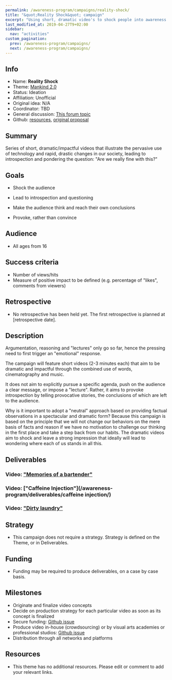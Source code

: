 ```yaml
---
permalink: /awareness-program/campaigns/reality-shock/
title: "&quot;Reality Shock&quot; campaign"
excerpt: "Using short, dramatic video's to shock people into awareness."
last_modified_at: 2019-04-27T9+02:00
sidebar:
  nav: "activities"
custom_pagination:
  prev: /awareness-program/campaigns/
  next: /awareness-program/campaigns/
---
```


<!-- Please fill in the information below each header according to the instructions.

       - Do NOT remove section headers. Instead add the placeholder text if the section is not needed.
       - You can leave the comments. They can be helpful when editing the issue later on.
       - Replace brackets with appropriate information (unless part of a link), leaving formatting intact.
       - The non-comments texts below provide examples, unless they are placeholder text

    Note: You will not be wasting your time documenting all this. The information in this issue
          should be copied to the Campaign README.md after your feedback is incorporated.
-->

## Info 

<!-- Provide short name that reflects the gist of the campaign, used as working title.
      Also add the link to community forum topic that is used for general discussion. -->

- Name: **Reality Shock**
- Theme: [Mankind 2.0](/awareness-program/campaign-themes/mankind-2.0/)
- Status: Ideation
- Affiliation: Unofficial
- Original idea: N/A
- Coordinator: TBD
- General discussion: [This forum topic](https://community.humanetech.com/t/2824)
- Github: [resources](https://github.com/humanetech-community/awareness-program/tree/master/campaigns/reality-shock), [original proposal](https://github.com/humanetech-community/awareness-program/issues/7)

## Summary 

<!-- Clear and concise explanation in 1-3 lines of text. -->

Series of short, dramatic/impactful videos that illustrate the pervasive use of technology and rapid, drastic changes in our society, leading to introspection and pondering the question: "Are we really fine with this?"

## Goals

<!-- Bullet list of the intended effects of the campaign, separated by empty lines. -->

- Shock the audience

- Lead to introspection and questioning

- Make the audience think and reach their own conclusions

- Provoke, rather than convince

## Audience

<!-- The demographic audience the campaign is targeted to. -->

- All ages from 16

## Success criteria

<!-- (optional) Bullet list detailing how success is measured. -->

- Number of views/hits
- Measure of positive impact to be defined (e.g. percentage of "likes", comments from viewers)

## Retrospective

<!-- (optional) Analysis of results after campaign has ended, to see if success criteria were met, and to learn lessons for future campaigns. Use the placeholder text is no retrospective was held yet. Add a date indicator if possible (e.g. 'after 3 months', '24-11-2018'). -->

- No retrospective has been held yet. The first retrospective is planned at [retrospective date].

## Description

<!-- A longer, more elaborate description (one or more paragraphs of text) -->

Argumentation, reasoning and "lectures" only go so far, hence the pressing need to first trigger an "emotional" response.

The campaign will feature short videos (2-3 minutes each) that aim to be dramatic and impactful through the combined use of words, cinematography and music.

It does not aim to explicitly pursue a specific agenda, push on the audience a clear message, or impose a "lecture". Rather, it aims to provoke introspection by telling provocative stories, the conclusions of which are left to the audience.

Why is it important to adopt a "neutral" approach based on providing factual observations in a spectacular and dramatic form? Because this campaign is based on the principle that we will not change our behaviors on the mere basis of facts and reason if we have no motivation to challenge our thinking in the first place and take a step back from our habits. The dramatic videos aim to shock and leave a strong impression that ideally will lead to wondering where each of us stands in all this.

## Deliverables

<!-- Sub-headers with the planned deliverables and their summaries. Update this later to reflect changes.  The second sub-header gives an example. -->

### Video: ["Memories of a bartender"](/awareness-program/deliverables/memories-of-a-bartender/)  

### Video: ["Caffeine Injection"](/awareness-program/deliverables/caffeine injection/) 

### Video: ["Dirty laundry"](/awareness-program/deliverables/dirty-laundry/)

## Strategy

<!-- Outline the (draft) strategy required to attain the success criteria (one or more paragraphs of text, use formatting - like lists - where appropriate). Use this placeholder text if this section is not needed:
-->
- This campaign does not require a strategy. Strategy is defined on the Theme, or in Deliverables.

## Funding

<!-- (optional) Financial requirements, required budget, ways to obtain funds (keep it short, couple of paragraphs, some bullets). If necessary link to separate detailed funding document. Use the placeholder text if no funding is required. -->

- Funding may be required to produce deliverables, on a case by case basis.

## Milestones

<!-- (optional) Bullet list of past and future milestones for the campaign. Or placeholder bullet "No milestones have been defined." -->

- Originate and finalize video concepts
- Decide on production strategy for each particular video as soon as its concept is finalized
- Secure funding: [Github issue](https://github.com/humanetech-community/humanetech-community-awareness/issues/9)
- Produce video in-house (crowdsourcing) or by visual arts academies or professional studios: [Github issue](https://github.com/humanetech-community/humanetech-community-awareness/issues/15) 
- Distribution through all networks and platforms

## Resources

<!-- (optional) Links to relevant folders, files and external information, or leave the placeholder text. -->

- This theme has no additional resources. Please edit or comment to add your relevant links.
